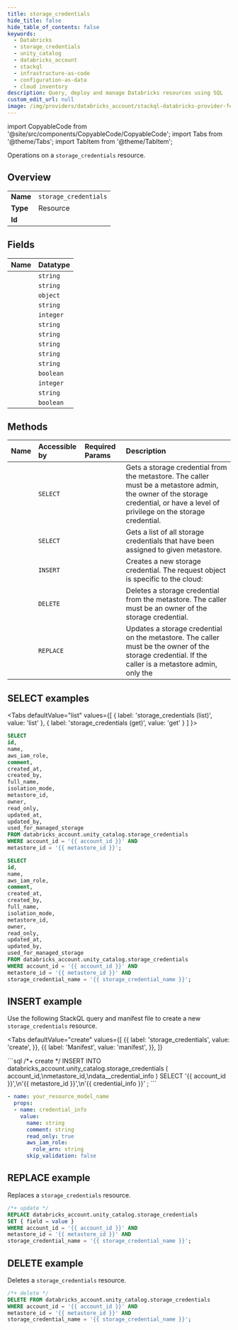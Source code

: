 ```yaml
---
title: storage_credentials
hide_title: false
hide_table_of_contents: false
keywords:
  - Databricks
  - storage_credentials
  - unity_catalog
  - databricks_account
  - stackql
  - infrastructure-as-code
  - configuration-as-data
  - cloud inventory
description: Query, deploy and manage Databricks resources using SQL
custom_edit_url: null
image: /img/providers/databricks_account/stackql-databricks-provider-featured-image.png
---
```


import CopyableCode from '@site/src/components/CopyableCode/CopyableCode';
import Tabs from '@theme/Tabs';
import TabItem from '@theme/TabItem';

Operations on a <code>storage_credentials</code> resource.  

## Overview
<table><tbody>
<tr><td><b>Name</b></td><td><code>storage_credentials</code></td></tr>
<tr><td><b>Type</b></td><td>Resource</td></tr>
<tr><td><b>Id</b></td><td><CopyableCode code="databricks_account.unity_catalog.storage_credentials" /></td></tr>
</tbody></table>

## Fields
| Name | Datatype |
|:-----|:---------|
| <CopyableCode code="id" /> | `string` |
| <CopyableCode code="name" /> | `string` |
| <CopyableCode code="aws_iam_role" /> | `object` |
| <CopyableCode code="comment" /> | `string` |
| <CopyableCode code="created_at" /> | `integer` |
| <CopyableCode code="created_by" /> | `string` |
| <CopyableCode code="full_name" /> | `string` |
| <CopyableCode code="isolation_mode" /> | `string` |
| <CopyableCode code="metastore_id" /> | `string` |
| <CopyableCode code="owner" /> | `string` |
| <CopyableCode code="read_only" /> | `boolean` |
| <CopyableCode code="updated_at" /> | `integer` |
| <CopyableCode code="updated_by" /> | `string` |
| <CopyableCode code="used_for_managed_storage" /> | `boolean` |

## Methods
| Name | Accessible by | Required Params | Description |
|:-----|:--------------|:----------------|:------------|
| <CopyableCode code="get" /> | `SELECT` | <CopyableCode code="account_id, metastore_id, storage_credential_name" /> | Gets a storage credential from the metastore. The caller must be a metastore admin, the owner of the storage credential, or have a level of privilege on the storage credential. |
| <CopyableCode code="list" /> | `SELECT` | <CopyableCode code="account_id, metastore_id" /> | Gets a list of all storage credentials that have been assigned to given metastore. |
| <CopyableCode code="create" /> | `INSERT` | <CopyableCode code="account_id, metastore_id" /> | Creates a new storage credential. The request object is specific to the cloud: |
| <CopyableCode code="delete" /> | `DELETE` | <CopyableCode code="account_id, metastore_id, storage_credential_name" /> | Deletes a storage credential from the metastore. The caller must be an owner of the storage credential. |
| <CopyableCode code="update" /> | `REPLACE` | <CopyableCode code="account_id, metastore_id, storage_credential_name" /> | Updates a storage credential on the metastore. The caller must be the owner of the storage credential. If the caller is a metastore admin, only the |

## SELECT examples

<Tabs
    defaultValue="list"
    values={[
        { label: 'storage_credentials (list)', value: 'list' },
        { label: 'storage_credentials (get)', value: 'get' }
    ]
}>
<TabItem value="list">

```sql
SELECT
id,
name,
aws_iam_role,
comment,
created_at,
created_by,
full_name,
isolation_mode,
metastore_id,
owner,
read_only,
updated_at,
updated_by,
used_for_managed_storage
FROM databricks_account.unity_catalog.storage_credentials
WHERE account_id = '{{ account_id }}' AND
metastore_id = '{{ metastore_id }}';
```

</TabItem>
<TabItem value="get">

```sql
SELECT
id,
name,
aws_iam_role,
comment,
created_at,
created_by,
full_name,
isolation_mode,
metastore_id,
owner,
read_only,
updated_at,
updated_by,
used_for_managed_storage
FROM databricks_account.unity_catalog.storage_credentials
WHERE account_id = '{{ account_id }}' AND
metastore_id = '{{ metastore_id }}' AND
storage_credential_name = '{{ storage_credential_name }}';
```

</TabItem>
</Tabs>

## INSERT example

Use the following StackQL query and manifest file to create a new <code>storage_credentials</code> resource.

<Tabs
    defaultValue="create"
    values={[
        {{ label: 'storage_credentials', value: 'create', }},
        {{ label: 'Manifest', value: 'manifest', }},
    ]}
>
<TabItem value="create">
```sql
/*+ create */
INSERT INTO databricks_account.unity_catalog.storage_credentials (
account_id,\nmetastore_id,\ndata__credential_info
)
SELECT 
'{{ account_id }}',\n'{{ metastore_id }}',\n'{{ credential_info }}'
;
```

</TabItem>
<TabItem value="manifest">

```yaml
- name: your_resource_model_name
  props:
  - name: credential_info
    value:
      name: string
      comment: string
      read_only: true
      aws_iam_role:
        role_arn: string
      skip_validation: false

```

</TabItem>
</Tabs>

## REPLACE example

Replaces a <code>storage_credentials</code> resource.

```sql
/*+ update */
REPLACE databricks_account.unity_catalog.storage_credentials
SET { field = value }
WHERE account_id = '{{ account_id }}' AND
metastore_id = '{{ metastore_id }}' AND
storage_credential_name = '{{ storage_credential_name }}';
```

## DELETE example

Deletes a <code>storage_credentials</code> resource.

```sql
/*+ delete */
DELETE FROM databricks_account.unity_catalog.storage_credentials
WHERE account_id = '{{ account_id }}' AND
metastore_id = '{{ metastore_id }}' AND
storage_credential_name = '{{ storage_credential_name }}';
```
